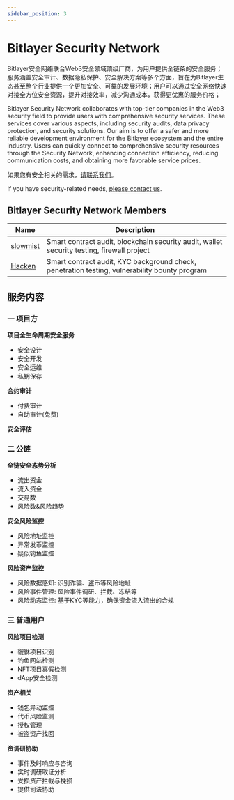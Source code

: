 ```yaml
---
sidebar_position: 3
---
```


# Bitlayer Security Network

Bitlayer安全网络联合Web3安全领域顶级厂商，为用户提供全链条的安全服务；服务涵盖安全审计、数据隐私保护、安全解决方案等多个方面，旨在为Bitlayer生态甚至整个行业提供一个更加安全、可靠的发展环境；用户可以通过安全网络快速对接全方位安全资源，提升对接效率，减少沟通成本，获得更优惠的服务价格；

Bitlayer Security Network collaborates with top-tier companies in the Web3 security field to provide users with comprehensive security services. These services cover various aspects, including security audits, data privacy protection, and security solutions. Our aim is to offer a safer and more reliable development environment for the Bitlayer ecosystem and the entire industry. Users can quickly connect to comprehensive security resources through the Security Network, enhancing connection efficiency, reducing communication costs, and obtaining more favorable service prices.

如果您有安全相关的需求，[请联系我们](https://docs.google.com/forms/d/e/1FAIpQLSeaBs4h3ZSWugRyWFpX3cQNPVGNzZ1agHINNpS1I9KROH53bA/viewform?usp=sf_link)。

If you have security-related needs, [please contact us](https://docs.google.com/forms/d/e/1FAIpQLSeaBs4h3ZSWugRyWFpX3cQNPVGNzZ1agHINNpS1I9KROH53bA/viewform?usp=sf_link).

## Bitlayer Security Network Members
| Name | Description | 
|----------|----------|
|[slowmist](https://cn.slowmist.com/)|Smart contract audit, blockchain security audit, wallet security testing, firewall project|
|[Hacken](https://hacken.io/)|Smart contract audit, KYC background check, penetration testing, vulnerability bounty program|

## 服务内容

### 一 项目方
**项目全生命周期安全服务**
  -  安全设计
  -  安全开发
  -  安全运维
  -  私钥保存
  
**合约审计**
 - 付费审计
 - 自助审计(免费)
  
**安全评估**

### 二 公链
**全链安全态势分析**
  -  流出资金
  -  流入资金
  -  交易数
  -  风险数&风险趋势
  
**安全风险监控**
 - 风险地址监控
 - 异常发币监控
 - 疑似钓鱼监控
  
**风险资产监控**
 - 风险数据感知:  识别诈骗、盗币等风险地址
 - 风险事件管理:  风险事件调研、拦截、冻结等
 - 风险动态监控:  基于KYC等能力，确保资金流入流出的合规

### 三 普通用户
**风险项目检测**
 - 貔貅项目识别
 - 钓鱼网站检测
 - NFT项目真假检测
 - dApp安全检测
  
**资产相关**
 -  钱包异动监控
 -  代币风险监测
 -  授权管理
 -  被盗资产找回
  
**资调研协助**
 -  事件及时响应与咨询
 -  实时调研取证分析
 -  受损资产拦截与挽损
 -  提供司法协助